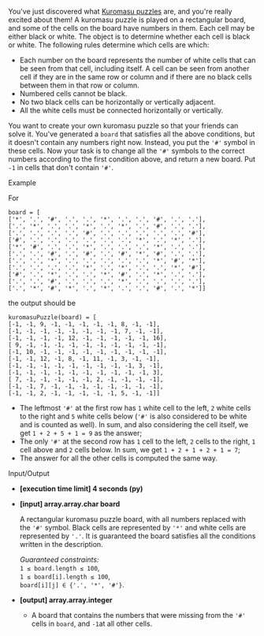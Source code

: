 
You've just discovered what  [Kuromasu puzzles](https://en.wikipedia.org/wiki/Kuromasu)  are, and you're really excited about them! A kuromasu puzzle is played on a rectangular board, and some of the cells on the board have numbers in them. Each cell may be either black or white. The object is to determine whether each cell is black or white. The following rules determine which cells are which:

-   Each number on the board represents the number of white cells that can be seen from that cell, including itself. A cell can be seen from another cell if they are in the same row or column and if there are no black cells between them in that row or column.
-   Numbered cells cannot be black.
-   No two black cells can be horizontally or vertically adjacent.
-   All the white cells must be connected horizontally or vertically.

You want to create your own kuromasu puzzle so that your friends can solve it. You've generated a  `board`  that satisfies all the above conditions, but it doesn't contain any numbers right now. Instead, you put the  `'#'`  symbol in these cells. Now your task is to change all the  `'#'`  symbols to the correct numbers according to the first condition above, and return a new board. Put  `-1`  in cells that don't contain  `'#'`.

Example

For

    board = [
    ['*', '.', '#', '.', '.', '*', '.', '.', '#', '.', '.'], 
    ['.', '*', '.', '.', '*', '.', '*', '.', '#', '.', '.'], 
    ['.', '.', '.', '.', '#', '.', '.', '.', '.', '.', '#'], 
    ['#', '.', '.', '.', '.', '.', '.', '*', '.', '*', '.'], 
    ['*', '#', '.', '.', '*', '.', '.', '.', '*', '.', '.'], 
    ['.', '.', '#', '.', '#', '.', '#', '*', '#', '.', '.'], 
    ['.', '.', '*', '.', '.', '.', '.', '.', '*', '#', '*'], 
    ['.', '.', '.', '.', '*', '.', '*', '.', '.', '*', '#'], 
    ['#', '.', '*', '.', '.', '*', '#', '.', '*', '.', '.'], 
    ['.', '.', '#', '.', '.', '.', '*', '.', '.', '.', '.'], 
    ['.', '*', '#', '*', '.', '*', '.', '.', '#', '.', '*']] 

the output should be

    kuromasuPuzzle(board) = [
    [-1, -1, 9, -1, -1, -1, -1, -1, 8, -1, -1], 
    [-1, -1, -1, -1, -1, -1, -1, -1, 7, -1, -1], 
    [-1, -1, -1, -1, 12, -1, -1, -1, -1, -1, 16], 
    [ 9, -1, -1, -1, -1, -1, -1, -1, -1, -1, -1], 
    [-1, 10, -1, -1, -1, -1, -1, -1, -1, -1, -1], 
    [-1, -1, 12, -1, 8, -1, 11, -1, 3, -1, -1], 
    [-1, -1, -1, -1, -1, -1, -1, -1, -1, 3, -1], 
    [-1, -1, -1, -1, -1, -1, -1, -1, -1, -1, 3], 
    [ 7, -1, -1, -1, -1, -1, 2, -1, -1, -1, -1], 
    [-1, -1, 7, -1, -1, -1, -1, -1, -1, -1, -1], 
    [-1, -1, 2, -1, -1, -1, -1, -1, 5, -1, -1]] 

-   The leftmost  `'#'`  at the first row has  `1`  white cell to the left,  `2`  white cells to the right and  `5`  white cells below (`'#'`  is also considered to be white and is counted as well). In sum, and also considering the cell itself, we get  `1 + 2 + 5 + 1 = 9`  as the answer;
-   The only  `'#'`  at the second row has  `1`  cell to the left,  `2`  cells to the right,  `1`  cell above and  `2`  cells below. In sum, we get  `1 + 2 + 1 + 2 + 1 = 7`;
-   The answer for all the other cells is computed the same way.

Input/Output

-   **[execution time limit] 4 seconds (py)**
    
-   **[input] array.array.char board**
    
    A rectangular kuromasu puzzle board, with all numbers replaced with the  `'#'`  symbol. Black cells are represented by  `'*'`  and white cells are represented by  `'.'`. It is guaranteed the board satisfies all the conditions written in the description.
    
    _Guaranteed constraints:_  
    `1 ≤ board.length ≤ 100`,  
    `1 ≤ board[i].length ≤ 100`,  
    `board[i][j] ∈ {'.', '*', '#'}`.
    
-   **[output] array.array.integer**
    
    -   A board that contains the numbers that were missing from the  `'#'`  cells in  `board`, and  `-1`at all other cells.